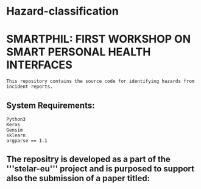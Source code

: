 # Hazard-classification

# SMARTPHIL: FIRST WORKSHOP ON SMART PERSONAL HEALTH INTERFACES
```
This repository contains the source code for identifying hazards from incident reports. 
```
## System Requirements: 
``` 
Python3
Keras
Gensim
sklearn
argparse == 1.1
```
## The repositry is developed as a part of the '''stelar-eu''' project and is purposed to support also the submission of a paper titled:

